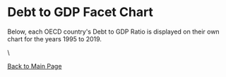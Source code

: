 # Debt to GDP Facet Chart

Below, each OECD country's Debt to GDP Ratio is displayed on their own chart for the years 1995 to 2019.

<div class="flourish-embed flourish-chart" data-src="visualisation/3726597" data-url="https://flo.uri.sh/visualisation/3726597/embed" aria-label=""><script src="https://public.flourish.studio/resources/embed.js"></script></div> \

[Back to Main Page](https://ajferrara.github.io/Telling.Stories.with.Data/)
